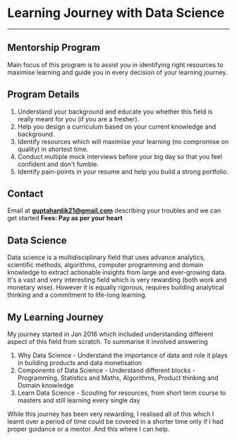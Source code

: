 # Learning Journey with Data Science
---
## Mentorship Program

Main focus of this program is to assist you in identifying right resources to maximise learning and guide you in every decision of your learning journey. 


## Program Details

1. Understand your background and educate you whether this field is really meant for you (if you are a fresher).
2. Help you design a curriculum based on your current knowledge and background.
3. Identify resources which will maximise your learning (no compromise on quality) in shortest time.
4. Conduct multiple mock interviews before your big day so that you feel confident and don't fumble. 
5. Identify pain-points in your resume and help you build a strong portfolio.


## Contact
Email at **guptahardik21@gmail.com** describing your troubles and we can get started
**Fees: Pay as per your heart**


## Data Science
Data science is a multidisciplinary field that uses advance analytics, scientific methods, algorithms, computer programming and domain knowledge to extract actionable insights from large and ever-growing data. It's a vast and very interesting field which is very rewarding (both work and monetary wise). However it is equally rigorous, requires building analytical thinking and a commitment to life-long learning.  


## My Learning Journey
My journey started in Jan 2016 which included understanding different aspect of this field from scratch. To summarise it involved answering

1. Why Data Science - Understand the importance of data and role it plays in building products and data monetisation
2. Components of Data Science - Understand different blocks - Programming, Statistics and Maths, Algorithms, Product thinking and Domain knowledge
3. Learn Data Science - Scouting for resources, from short term course to masters and still learning every single day

While this journey has been very rewarding, I realised all of this which I learnt over a period of time could be covered in a shorter time only if I had proper guidance or a mentor. And this where I can help. 



